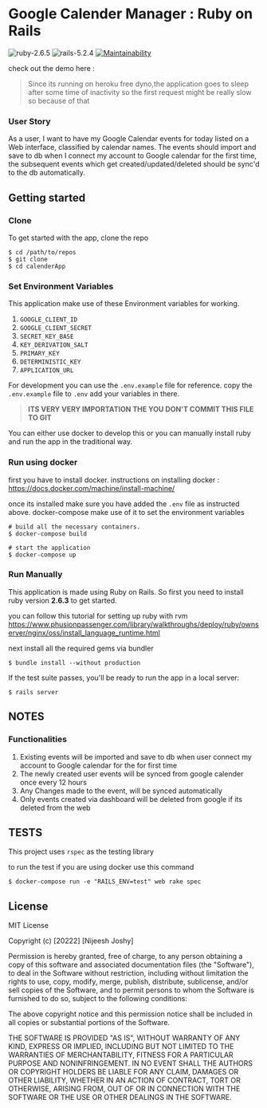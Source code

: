 
# Google Calender Manager : Ruby on Rails
![ruby-2.6.5](https://img.shields.io/badge/Ruby-v2.7.1-green.svg)
![rails-5.2.4](https://img.shields.io/badge/Rails-v7.0.3-brightgreen.svg)
[![Maintainability](https://api.codeclimate.com/v1/badges/b6d8755c5a32fcad1073/maintainability)](https://codeclimate.com/github/nijeesh4all/ShowOffTest/maintainability)

check out the demo here : 
> Since its running on heroku free dyno,the application goes to sleep after some time of inactivity
> so the first request might be really slow so because of that

### User Story

As a user, I want to have my Google Calendar events for today listed on a Web interface,
classified by calendar names.
The events should import and save to db when I connect my account to Google calendar for the
first time, the subsequent events which get
created/updated/deleted should be sync&#39;d to the db automatically.


## Getting started
### Clone
To get started with the app, clone the repo
```
$ cd /path/to/repos
$ git clone 
$ cd calenderApp
```
### Set Environment Variables

This application make use of these Environment variables for working.

1. `GOOGLE_CLIENT_ID`
2. `GOOGLE_CLIENT_SECRET`
3. `SECRET_KEY_BASE`
4. `KEY_DERIVATION_SALT`
5. `PRIMARY_KEY`
6. `DETERMINISTIC_KEY`
7. `APPLICATION_URL`

For development you can use the `.env.example` file for reference.
copy the `.env.example` file to `.env` add your variables in there.

>**ITS VERY VERY IMPORTATION THE YOU DON'T COMMIT THIS FILE TO GIT**

You can either use docker to develop this or you can manually install ruby and run the app in the traditional way.

### Run using docker

first you have to install docker.
instructions on installing docker : https://docs.docker.com/machine/install-machine/

once its installed make sure you have added the `.env` file as instructed above. docker-compose make use of it to set the environment variables

```
# build all the necessary containers.
$ docker-compose build

# start the application
$ docker-compose up
```

### Run Manually
This application is made using Ruby on Rails. So first you need to install ruby version **2.6.3** to get started.

you can follow this tutorial for setting up ruby with rvm https://www.phusionpassenger.com/library/walkthroughs/deploy/ruby/ownserver/nginx/oss/install_language_runtime.html

next install all the required gems via bundler
```
$ bundle install --without production
```
If the test suite passes, you'll be ready to run the app in a local server:

```
$ rails server
```
## NOTES

### Functionalities
1. Existing events will be imported and save to db when user connect my account to Google calendar for the
   for first time
2. The newly created user events will be synced from google calender once every 12 hours
3. Any Changes made to the event, will be synced automatically
4. Only events created via dashboard will be deleted from google if its deleted from the web

## TESTS
This project uses `rspec` as the testing library

to run the test if you are using docker use this command

```
$ docker-compose run -e "RAILS_ENV=test" web rake spec
```

## License

MIT License

Copyright (c) [20222] [Nijeesh Joshy]

Permission is hereby granted, free of charge, to any person obtaining a copy
of this software and associated documentation files (the "Software"), to deal
in the Software without restriction, including without limitation the rights
to use, copy, modify, merge, publish, distribute, sublicense, and/or sell
copies of the Software, and to permit persons to whom the Software is
furnished to do so, subject to the following conditions:

The above copyright notice and this permission notice shall be included in all
copies or substantial portions of the Software.

THE SOFTWARE IS PROVIDED "AS IS", WITHOUT WARRANTY OF ANY KIND, EXPRESS OR
IMPLIED, INCLUDING BUT NOT LIMITED TO THE WARRANTIES OF MERCHANTABILITY,
FITNESS FOR A PARTICULAR PURPOSE AND NONINFRINGEMENT. IN NO EVENT SHALL THE
AUTHORS OR COPYRIGHT HOLDERS BE LIABLE FOR ANY CLAIM, DAMAGES OR OTHER
LIABILITY, WHETHER IN AN ACTION OF CONTRACT, TORT OR OTHERWISE, ARISING FROM,
OUT OF OR IN CONNECTION WITH THE SOFTWARE OR THE USE OR OTHER DEALINGS IN THE
SOFTWARE.

